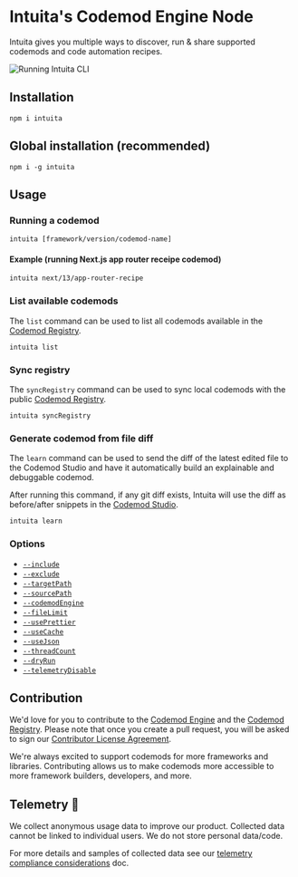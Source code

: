 # Intuita's Codemod Engine Node

Intuita gives you multiple ways to discover, run & share supported codemods and code automation recipes.

![Running Intuita CLI](https://raw.githubusercontent.com/codemod-com/intuita-website/main/theme/assets/images/hero-video.gif)

## Installation

    npm i intuita

## Global installation (recommended)

    npm i -g intuita

## Usage

### Running a codemod

    intuita [framework/version/codemod-name]

#### Example (running Next.js app router receipe codemod)

    intuita next/13/app-router-recipe

### List available codemods

The `list` command can be used to list all codemods available in the [Codemod Registry](https://github.com/codemod-com/codemod-registry).

    intuita list

### Sync registry

The `syncRegistry` command can be used to sync local codemods with the public [Codemod Registry](https://github.com/codemod-com/codemod-registry).

    intuita syncRegistry

### Generate codemod from file diff

The `learn` command can be used to send the diff of the latest edited file to the Codemod Studio and have it automatically build an explainable and debuggable codemod.

After running this command, if any git diff exists, Intuita will use the diff as before/after snippets in the [Codemod Studio](https://codemod.studio).

    intuita learn

### Options

-   [`--include`](https://docs.intuita.io/docs/cli/advanced-usage#--include)
-   [`--exclude`](https://docs.intuita.io/docs/cli/advanced-usage#--exclude)
-   [`--targetPath`](https://docs.intuita.io/docs/cli/advanced-usage#--targetpath)
-   [`--sourcePath`](https://docs.intuita.io/docs/cli/advanced-usage#--sourcepath)
-   [`--codemodEngine`](https://docs.intuita.io/docs/cli/advanced-usage#--codemodengine)
-   [`--fileLimit`](https://docs.intuita.io/docs/cli/advanced-usage#--filelimit)
-   [`--usePrettier`](https://docs.intuita.io/docs/cli/advanced-usage#--useprettier)
-   [`--useCache`](https://docs.intuita.io/docs/cli/advanced-usage#--usecache)
-   [`--useJson`](https://docs.intuita.io/docs/cli/advanced-usage#--usejson)
-   [`--threadCount`](https://docs.intuita.io/docs/cli/advanced-usage#--threadcount)
-   [`--dryRun`](https://docs.intuita.io/docs/cli/advanced-usage#--dryrun)
-   [`--telemetryDisable`](https://docs.intuita.io/docs/cli/advanced-usage#--telemetrydisable)

## Contribution

We'd love for you to contribute to the [Codemod Engine](https://github.com/codemod-com/codemod-engine-node) and the [Codemod Registry](https://github.com/codemod-com/codemod-registry). Please note that once you create a pull request, you will be asked to sign our [Contributor License Agreement](https://cla-assistant.io/codemod-com/codemod-registry).

We're always excited to support codemods for more frameworks and libraries. Contributing allows us to make codemods more accessible to more framework builders, developers, and more.

## Telemetry 🔭

We collect anonymous usage data to improve our product. Collected data cannot be linked to individual users. We do not store personal data/code.

For more details and samples of collected data see our [telemetry compliance considerations](https://docs.intuita.io/docs/about-intuita/legal/telemetry-compliance) doc.
